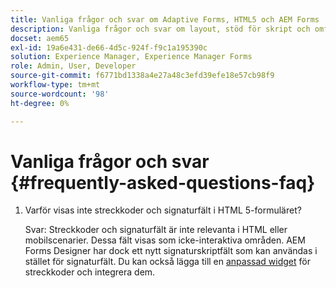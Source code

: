 ```yaml
---
title: Vanliga frågor och svar om Adaptive Forms, HTML5 och AEM Forms
description: Vanliga frågor och svar om layout, stöd för skript och omfattningen av adaptiva Forms-, HTML5-formulär och AEM Forms.
docset: aem65
exl-id: 19a6e431-de66-4d5c-924f-f9c1a195390c
solution: Experience Manager, Experience Manager Forms
role: Admin, User, Developer
source-git-commit: f6771bd1338a4e27a48c3efd39efe18e57cb98f9
workflow-type: tm+mt
source-wordcount: '98'
ht-degree: 0%

---
```


# Vanliga frågor och svar {#frequently-asked-questions-faq}

1. Varför visas inte streckkoder och signaturfält i HTML 5-formuläret?

   Svar: Streckkoder och signaturfält är inte relevanta i HTML eller mobilscenarier. Dessa fält visas som icke-interaktiva områden. AEM Forms Designer har dock ett nytt signaturskriptfält som kan användas i stället för signaturfält. Du kan också lägga till en [anpassad widget](../../forms/using/custom-widgets.md) för streckkoder och integrera dem.
